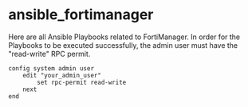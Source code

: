 # ansible_fortimanager

Here are all Ansible Playbooks related to FortiManager. In order for the Playbooks to be executed successfully, the admin user must have the "read-write" RPC permit.

```
config system admin user
    edit "your_admin_user"
        set rpc-permit read-write
    next
end
```